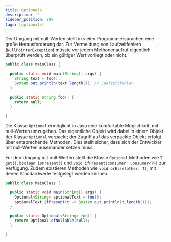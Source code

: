 ```yaml
---
title: Optionals
description: ''
sidebar_position: 290
tags: [optionals]
---
```


Der Umgang mit null-Werten stellt in vielen Programmiersprachen eine große
Herausforderung dar. Zur Vermeidung von Laufzeitfehlern (`NullPointerException`)
müsste vor jedem Methodenaufruf eigentlich überprüft werden, ob ein gültiger
Wert vorliegt oder nicht.

```java title="MainClass.java" showLineNumbers
public class MainClass {

  public static void main(String[] args) {
    String text = foo();
    System.out.println(text.length()); // Laufzeitfehler
  }

  public static String foo() {
    return null;
  }

}
```

Die Klasse `Optional` ermöglicht in Java eine komfortable Möglichkeit, mit
null-Werten umzugehen. Das eigentliche Objekt wird dabei in einem Objekt der
Klasse `Optional` verpackt; der Zugriff auf das verpackte Objekt erfolgt über
entsprechende Methoden. Dies stellt sicher, dass sich der Entwickler mit
null-Werten auseinander setzen muss.

Für den Umgang mit null-Werten stellt die Klasse `Optional` Methoden wie
`T get()`, `boolean isPresent()` und `void ifPresent(consumer: Consumer<T>)` zur
Verfügung. Zudem existieren Methoden wie `void orElse(other: T)`, mit denen
Standardwerte festgelegt werden können.

```java title="MainClass.java" showLineNumbers
public class MainClass {

  public static void main(String[] args) {
    Optional<String> optionalText = foo();
    optionalText.ifPresent(t -> System.out.println(t.length()));
  }

  public static Optional<String> foo() {
    return Optional.ofNullable(null);
  }

}
```
